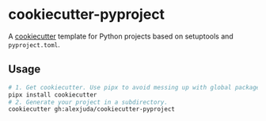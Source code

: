 # cookiecutter-pyproject

A [cookiecutter](https://github.com/cookiecutter/cookiecutter) template for Python projects based on setuptools and `pyproject.toml`.

## Usage

```bash
# 1. Get cookiecutter. Use pipx to avoid messing up with global packages.
pipx install cookiecutter
# 2. Generate your project in a subdirectory.
cookiecutter gh:alexjuda/cookiecutter-pyproject
```
